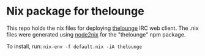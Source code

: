 # Nix package for thelounge

This repo holds the nix files for deploying [thelounge](https://github.com/thelounge/lounge) IRC web client. The .nix files were generated using [node2nix](https://github.com/svanderburg/node2nix) for the "thelounge" npm package.

To install, run: `nix-env -f default.nix -iA thelounge`
